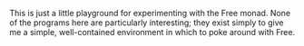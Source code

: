 This is just a little playground for experimenting with the Free
monad. None of the programs here are particularly interesting; they
exist simply to give me a simple, well-contained environment in which
to poke around with Free.
